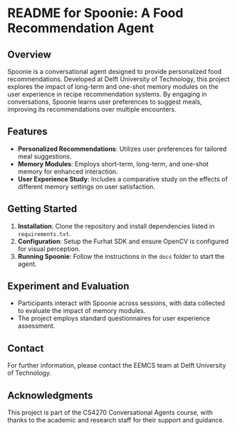# README for Spoonie: A Food Recommendation Agent

## Overview

Spoonie is a conversational agent designed to provide personalized food recommendations. Developed at Delft University of Technology, this project explores the impact of long-term and one-shot memory modules on the user experience in recipe recommendation systems. By engaging in conversations, Spoonie learns user preferences to suggest meals, improving its recommendations over multiple encounters.

## Features

- **Personalized Recommendations**: Utilizes user preferences for tailored meal suggestions.
- **Memory Modules**: Employs short-term, long-term, and one-shot memory for enhanced interaction.
- **User Experience Study**: Includes a comparative study on the effects of different memory settings on user satisfaction.

## Getting Started

1. **Installation**: Clone the repository and install dependencies listed in `requirements.txt`.
2. **Configuration**: Setup the Furhat SDK and ensure OpenCV is configured for visual perception.
3. **Running Spoonie**: Follow the instructions in the `docs` folder to start the agent.

## Experiment and Evaluation

- Participants interact with Spoonie across sessions, with data collected to evaluate the impact of memory modules.
- The project employs standard questionnaires for user experience assessment.
  
## Contact

For further information, please contact the EEMCS team at Delft University of Technology.

## Acknowledgments

This project is part of the CS4270 Conversational Agents course, with thanks to the academic and research staff for their support and guidance.
